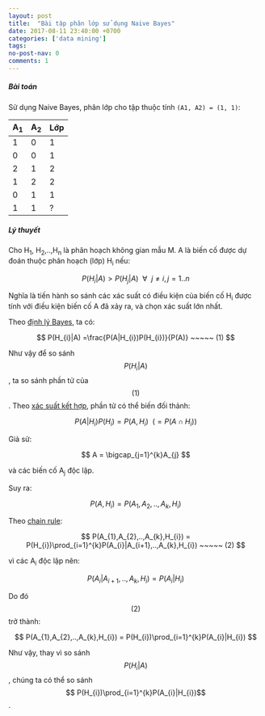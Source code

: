 ```yaml
---
layout: post
title:  "Bài tập phân lớp sử dụng Naive Bayes"
date: 2017-08-11 23:40:00 +0700
categories: ['data mining']
tags:
no-post-nav: 0
comments: 1
---
```


##### **Bài toán**

Sử dụng Naive Bayes, phân lớp cho tập thuộc tính `(A1, A2) = (1, 1)`:

|A<sub>1</sub>|A<sub>2</sub>|Lớp|
|-|-|-|
|1|0|1|
|0|0|1|
|2|1|2|
|1|2|2|
|0|1|1|
|1|1|?|

##### **Lý thuyết**

Cho H<sub>1</sub>, H<sub>2</sub>,..,H<sub>n</sub> là phân hoạch không gian mẫu M. A là biến cố được dự đoán thuộc phân hoạch (lớp) H<sub>i</sub> nếu:

$$
P(H_{i} | A) > P(H_{j}|A) ~~ \forall ~~ j\neq i, j = 1..n
$$

Nghĩa là tiến hành so sánh các xác suất có điều kiện của biến cố H<sub>i</sub> được tính với điều kiện biến cố A đã xảy ra, và chọn xác suất lớn nhất.

Theo [định lý Bayes](https://en.wikipedia.org/wiki/Bayes%27_theorem), ta có:

$$
P(H_{i}|A) =\frac{P(A|H_{i})P(H_{i})}{P(A)} ~~~~~ (1)
$$

Như vậy để so sánh $$ P(H_{i}|A)$$, ta so sánh phần tử của $$ (1)$$. Theo [xác suất kết hợp](https://en.wikipedia.org/wiki/Joint_probability_distribution), phần tử có thể biến đối thảnh:

$$
P(A|H_{i})P(H_{i}) = P(A, H_{i}) ~~ (=P(A \cap H_{i}))
$$

Giả sử:

$$
A = \bigcap_{j=1}^{k}A_{j}
$$

và các biến cố A<sub>j</sub> độc lập.

Suy ra:

$$
P(A, H_{i}) = P(A_{1},A_{2},..,A_{k},H_{i})
$$

Theo [chain rule](https://en.wikipedia.org/wiki/Chain_rule_(probability)):

$$
P(A_{1},A_{2},..,A_{k},H_{i}) = P(H_{i})\prod_{i=1}^{k}P(A_{i}|A_{i+1},..,A_{k},H_{i}) ~~~~~ (2)
$$

vì các A<sub>i</sub> độc lập nên:

$$
P(A_{i}|A_{i+1},..,A_{k},H_{i}) = P(A_{i}|H_{i})
$$

Do đó $$ (2)$$ trở thành:

$$
P(A_{1},A_{2},..,A_{k},H_{i}) = P(H_{i})\prod_{i=1}^{k}P(A_{i}|H_{i})
$$

Như vậy, thay vì so sánh $$ P(H_{i}|A)$$, chúng ta có thể so sánh $$ P(H_{i})\prod_{i=1}^{k}P(A_{i}|H_{i})$$.
